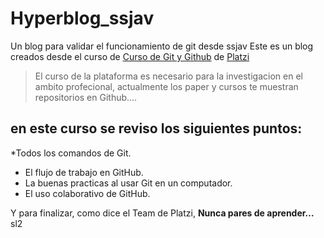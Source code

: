 # Hyperblog_ssjav
Un blog para validar el funcionamiento de git desde ssjav
Este es un blog creados desde el curso de [Curso de Git y Github](https://platzi.com/cursos/git-github/) de [Platzi](https://platzi.com/home/)
> El curso de la plataforma es necesario para la investigacion en el ambito profecional, 
actualmente los paper y cursos te muestran repositorios en Github....

## en este curso se reviso los siguientes puntos:
*Todos los comandos de Git.
* El flujo de trabajo en GitHub.
* La buenas practicas al usar Git en un computador.
* El uso colaborativo de GitHub.

Y para finalizar, como dice el Team de Platzi, **Nunca pares de aprender...**
sl2